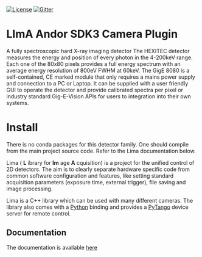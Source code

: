 [![License](https://img.shields.io/github/license/esrf-bliss/lima.svg?style=flat)](https://opensource.org/licenses/GPL-3.0)
[![Gitter](https://img.shields.io/gitter/room/esrf-bliss/lima.svg?style=flat)](https://gitter.im/esrf-bliss/LImA)

# LImA Andor SDK3 Camera Plugin

A fully spectroscopic hard X-ray imaging detector
The HEXITEC detector measures the energy and position of every photon in the 4-200keV range. Each one of the 80x80 pixels provides a full energy spectrum with an average energy resolution of 800eV FWHM at 60keV.
The GigE 8080 is a self-contained, CE marked module that only requires a mains power supply and connection to a PC or Laptop. It can be supplied with a user friendly GUI to operate the detector and provide calibrated spectra per pixel or industry standard Gig-E-Vision APIs for users to integration into their own systems.

# Install

There is no conda packages for this detector family. One should compile from the main project source code. Refer to the Lima documentation below.

Lima ( **L** ibrary for **Im** age **A** cquisition) is a project for the unified control of 2D detectors. The aim is to clearly separate hardware specific code from common software configuration and features, like setting standard acquisition parameters (exposure time, external trigger), file saving and image processing.

Lima is a C++ library which can be used with many different cameras. The library also comes with a [Python](http://python.org) binding and provides a [PyTango](http://pytango.readthedocs.io/en/stable/) device server for remote control.

## Documentation

The documentation is available [here](https://lima.blissgarden.org)


